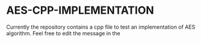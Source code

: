 # AES-CPP-IMPLEMENTATION

Currently the repository contains a cpp file to test an implementation of AES algorithm.
Feel free to edit the message in the 
